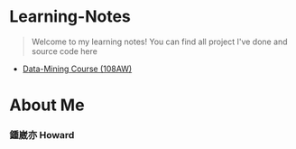 # Learning-Notes
> Welcome to my learning notes!
> You can find all project I've done and source code here
* [Data-Mining Course (108AW)](https://github.com/h30306/Learning-Notes/tree/master/data-mining)

# About Me

### 鍾崴亦 Howard

